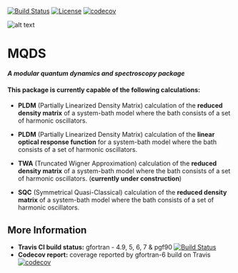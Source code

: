 [![Build Status](https://travis-ci.org/jprov410/mqds.svg?branch=master)](https://travis-ci.org/jprov410/mqds)
[![License](https://img.shields.io/badge/License-BSD%203--Clause-blue.svg)](https://opensource.org/licenses/BSD-3-Clause)
[![codecov](https://codecov.io/gh/jprov410/mqds/branch/master/graph/badge.svg)](https://codecov.io/gh/jprov410/mqds)

![alt text](https://github.com/jprov410/mqds/blob/master/misc/logo.jpg)


# MQDS

__*A modular quantum dynamics and spectroscopy package*__

#### This package is currently capable of the following calculations:


* __PLDM__ (Partially Linearized Density Matrix) calculation of the __reduced density matrix__ of a system-bath model where the bath consists of a set of harmonic oscillators.

* __PLDM__ (Partially Linearized Density Matrix) calculation of the __linear optical response function__ for a system-bath model where the bath consists of a set of harmonic oscillators.

* __TWA__ (Truncated Wigner Approximation) calculation of the __reduced density matrix__ of a system-bath model where the bath consists of a set of harmonic oscillators. (__currently under construction__)

* __SQC__ (Symmetrical Quasi-Classical) calculation of the __reduced density matrix__ of a system-bath model where the bath consists of a set of harmonic oscillators. 

More Information
----

* __Travis CI build status:__ gfortran - 4.9, 5, 6, 7 & pgf90 [![Build Status](https://travis-ci.org/jprov410/mqds.svg?branch=master)](https://travis-ci.org/jprov410/mqds)
* __Codecov report:__ coverage reported by gfortran-6 build on Travis [![codecov](https://codecov.io/gh/jprov410/mqds/branch/master/graph/badge.svg)](https://codecov.io/gh/jprov410/mqds)

